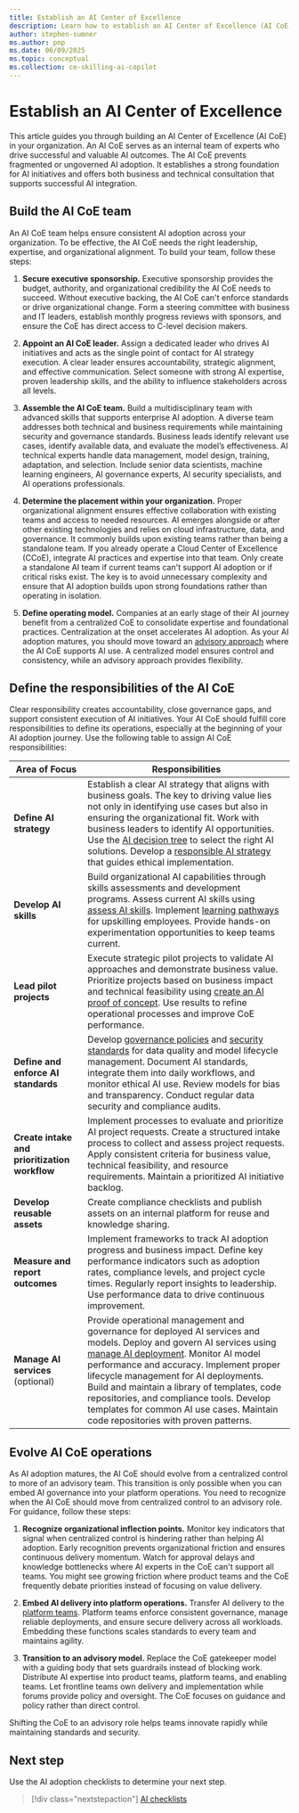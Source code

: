 ```yaml
---
title: Establish an AI Center of Excellence
description: Learn how to establish an AI Center of Excellence (AI CoE) to drive AI adoption on Azure in your organization.
author: stephen-sumner
ms.author: pnp
ms.date: 06/09/2025
ms.topic: conceptual
ms.collection: ce-skilling-ai-copilot
---
```


# Establish an AI Center of Excellence

This article guides you through building an AI Center of Excellence (AI CoE) in your organization. An AI CoE serves as an internal team of experts who drive successful and valuable AI outcomes. The AI CoE prevents fragmented or ungoverned AI adoption. It establishes a strong foundation for AI initiatives and offers both business and technical consultation that supports successful AI integration.

## Build the AI CoE team

An AI CoE team helps ensure consistent AI adoption across your organization. To be effective, the AI CoE  needs the right leadership, expertise, and organizational alignment. To build your team, follow these steps:

1. **Secure executive sponsorship.** Executive sponsorship provides the budget, authority, and organizational credibility the AI CoE needs to succeed. Without executive backing, the AI CoE can't enforce standards or drive organizational change. Form a steering committee with business and IT leaders, establish monthly progress reviews with sponsors, and ensure the CoE has direct access to C-level decision makers.

1. **Appoint an AI CoE leader.** Assign a dedicated leader who drives AI initiatives and acts as the single point of contact for AI strategy execution. A clear leader ensures accountability, strategic alignment, and effective communication. Select someone with strong AI expertise, proven leadership skills, and the ability to influence stakeholders across all levels.

1. **Assemble the AI CoE team.** Build a multidisciplinary team with advanced skills that supports enterprise AI adoption. A diverse team addresses both technical and business requirements while maintaining security and governance standards. Business leads identify relevant use cases, identify available data, and evaluate the model’s effectiveness. AI technical experts handle data management, model design, training, adaptation, and selection. Include senior data scientists, machine learning engineers, AI governance experts, AI security specialists, and AI operations professionals.

1. **Determine the placement within your organization.** Proper organizational alignment ensures effective collaboration with existing teams and access to needed resources. AI emerges alongside or after other existing technologies and relies on cloud infrastructure, data, and governance. It commonly builds upon existing teams rather than being a standalone team. If you already operate a Cloud Center of Excellence (CCoE), integrate AI practices and expertise into that team. Only create a standalone AI team if current teams can't support AI adoption or if critical risks exist. The key is to avoid unnecessary complexity and ensure that AI adoption builds upon strong foundations rather than operating in isolation.

1. **Define operating model.** Companies at an early stage of their AI journey benefit from a centralized CoE to consolidate expertise and foundational practices. Centralization at the onset accelerates AI adoption. As your AI adoption matures, you should move toward an [advisory approach](#evolve-ai-coe-operations) where the AI CoE supports AI use. A centralized model ensures control and consistency, while an advisory approach provides flexibility.

## Define the responsibilities of the AI CoE

Clear responsibility creates accountability, close governance gaps, and support consistent execution of AI initiatives. Your AI CoE should fulfill core responsibilities to define its operations, especially at the beginning of your AI adoption journey. Use the following table to assign AI CoE responsibilities:

| Area of Focus | Responsibilities |
|---------------|------------------|
| **Define AI strategy** | Establish a clear AI strategy that aligns with business goals. The key to driving value lies not only in identifying use cases but also in ensuring the organizational fit. Work with business leaders to identify AI opportunities. Use the [AI decision tree](./strategy.md#define-an-ai-technology-strategy) to select the right AI solutions. Develop a [responsible AI strategy](./strategy.md#develop-a-responsible-ai-strategy) that guides ethical implementation. |
| **Develop AI skills** | Build organizational AI capabilities through skills assessments and development programs. Assess current AI skills using [assess AI skills](./plan.md#assess-ai-skills). Implement [learning pathways](./plan.md#acquire-ai-skills) for upskilling employees. Provide hands-on experimentation opportunities to keep teams current. |
| **Lead pilot projects** | Execute strategic pilot projects to validate AI approaches and demonstrate business value. Prioritize projects based on business impact and technical feasibility using [create an AI proof of concept](./plan.md#create-an-ai-proof-of-concept). Use results to refine operational processes and improve CoE performance. |
| **Define and enforce AI standards** | Develop [governance policies](./govern.md) and [security standards](./secure.md) for data quality and model lifecycle management. Document AI standards, integrate them into daily workflows, and monitor ethical AI use. Review models for bias and transparency. Conduct regular data security and compliance audits. |
| **Create intake and prioritization workflow** | Implement processes to evaluate and prioritize AI project requests. Create a structured intake process to collect and assess project requests. Apply consistent criteria for business value, technical feasibility, and resource requirements. Maintain a prioritized AI initiative backlog. |
| **Develop reusable assets** | Create compliance checklists and publish assets on an internal platform for reuse and knowledge sharing. |
| **Measure and report outcomes** | Implement frameworks to track AI adoption progress and business impact. Define key performance indicators such as adoption rates, compliance levels, and project cycle times. Regularly report insights to leadership. Use performance data to drive continuous improvement. |
| **Manage AI services** (optional) | Provide operational management and governance for deployed AI services and models. Deploy and govern AI services using [manage AI deployment](./manage.md#manage-ai-deployment). Monitor AI model performance and accuracy. Implement proper lifecycle management for AI deployments. Build and maintain a library of templates, code repositories, and compliance tools. Develop templates for common AI use cases. Maintain code repositories with proven patterns. |

## Evolve AI CoE operations

As AI adoption matures, the AI CoE should evolve from a centralized control to more of an advisory team. This transition is only possible when you can embed AI governance into your platform operations. You need to recognize when the AI CoE should move from centralized control to an advisory role. For guidance, follow these steps:

1. **Recognize organizational inflection points.** Monitor key indicators that signal when centralized control is hindering rather than helping AI adoption. Early recognition prevents organizational friction and ensures continuous delivery momentum. Watch for approval delays and knowledge bottlenecks where AI experts in the CoE can't support all teams. You might see growing friction where product teams and the CoE frequently debate priorities instead of focusing on value delivery.

1. **Embed AI delivery into platform operations.** Transfer AI delivery to the [platform teams](../../strategy/prepare-organizational-alignment.md#understand-your-operating-models-readiness-for-cloud). Platform teams enforce consistent governance, manage reliable deployments, and ensure secure delivery across all workloads. Embedding these functions scales standards to every team and maintains agility.

1. **Transition to an advisory model.** Replace the CoE gatekeeper model with a guiding body that sets guardrails instead of blocking work. Distribute AI expertise into product teams, platform teams, and enabling teams. Let frontline teams own delivery and implementation while forums provide policy and oversight. The CoE focuses on guidance and policy rather than direct control.

Shifting the CoE to an advisory role helps teams innovate rapidly while maintaining standards and security.

## Next step

Use the AI adoption checklists to determine your next step.

> [!div class="nextstepaction"]
> [AI checklists](index.md#ai-checklists)
